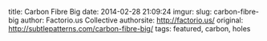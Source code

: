 title: Carbon Fibre Big
date: 2014-02-28 21:09:24
imgur: 
slug: carbon-fibre-big
author: Factorio.us Collective
authorsite: http://factorio.us/
original: http://subtlepatterns.com/carbon-fibre-big/
tags: featured, carbon, holes
